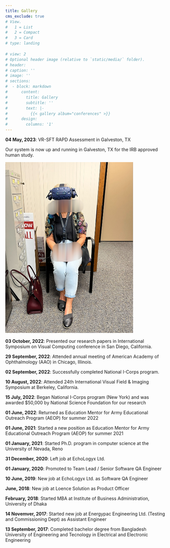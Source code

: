 ```yaml
---
title: Gallery
cms_exclude: true
# View.
#   1 = List
#   2 = Compact
#   3 = Card
# type: landing

# view: 2
# Optional header image (relative to `static/media/` folder).
# header: 
# caption: ''
# image: ''
# sections:
#  - block: markdown
#      content:
#        title: Gallery
#        subtitle: ''
#        text: |-
#          {{< gallery album="conferences" >}}
#      design:
#        columns: '1'
---
```



__04 May, 2023__: VR-SFT RAPD Assessment in Galveston, TX

Our system is now up and running in Galveston, TX for the IRB approved human study.

<img src="./conferences/IMG_8820.JPG" alt="Woman getting VR Assessment in Galveston, TX 1" width="400"/>

__03 October, 2022__: Presented our research papers in International Symposium on Visual Computing conference in San Diego, California.

__29 September, 2022__: Attended annual meeting of American Academy of Ophthalmology (AAO) in Chicago, Illinois.

__02 September, 2022__: Successfully completed National I-Corps program.

__10 August, 2022__: Attended 24th International Visual Field & Imaging Symposium at Berkeley, California.

__15 July, 2022__: Began National I-Corps program (New York) and was awarded $50,000 by National Science Foundation for our research

__01 June, 2022__: Returned as Education Mentor for Army Educational Outreach Program (AEOP) for summer 2022

__01 June, 2021__: Started a new position as Education Mentor for Army Educational Outreach Program (AEOP) for summer 2021

__01 January, 2021__: Started Ph.D. program in computer science at the University of Nevada, Reno

__31 December, 2020__: Left job at EchoLogyx Ltd.

__01 January, 2020__: Promoted to Team Lead / Senior Software QA Engineer 

__10 June, 2019__: New job at EchoLogyx Ltd. as Software QA Engineer

__June, 2018__: New job at Loence Solution as Product Officer

__February, 2018__: Started MBA at Institute of Business Administration, University of Dhaka

__14 Novemver, 2017__: Started new job at Energypac Engineering Ltd. (Testing and Commissioning Dept) as Assistant Engineer 

__13 September, 2017__: Completed bachelor degree from Bangladesh University of Engineering and Tecnology in Electrical and Electronic Engineering

